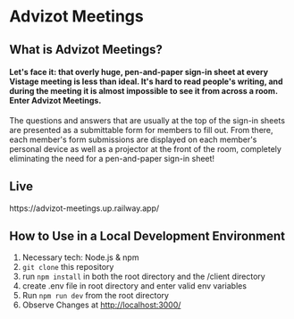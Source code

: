 # Advizot Meetings

## What is Advizot Meetings?

#### Let's face it: that overly huge, pen-and-paper sign-in sheet at every Vistage meeting is less than ideal. It's hard to read people's writing, and during the meeting it is almost impossible to see it from across a room. Enter **Advizot Meetings**.

<p>The questions and answers that are usually at the top of the sign-in sheets are presented as a submittable form for members to fill out. From there, each member's form submissions are displayed on each member's personal device as well as a projector at the front of the room, completely eliminating the need for a pen-and-paper sign-in sheet!</p>

## Live

<p>https://advizot-meetings.up.railway.app/</p>

## How to Use in a Local Development Environment

1. Necessary tech: Node.js & npm
2. `git clone` this repository
3. run `npm install` in both the root directory and the /client directory
4. create .env file in root directory and enter valid env variables
5. Run `npm run dev` from the root directory
6. Observe Changes at [http://localhost:3000/](http://localhost:3000/)
